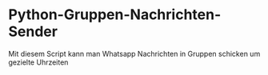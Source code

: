 # Python-Gruppen-Nachrichten-Sender
Mit diesem Script kann man Whatsapp Nachrichten in Gruppen schicken um gezielte Uhrzeiten
